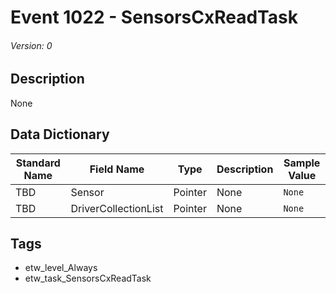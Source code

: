 # Event 1022 - SensorsCxReadTask
###### Version: 0

## Description
None

## Data Dictionary
|Standard Name|Field Name|Type|Description|Sample Value|
|---|---|---|---|---|
|TBD|Sensor|Pointer|None|`None`|
|TBD|DriverCollectionList|Pointer|None|`None`|

## Tags
* etw_level_Always
* etw_task_SensorsCxReadTask